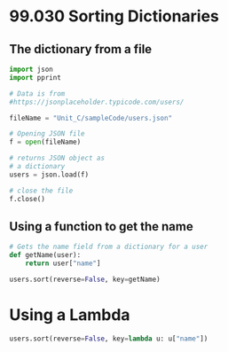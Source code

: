 #  99.030 Sorting Dictionaries

## The dictionary from a file

```python
import json
import pprint

# Data is from
#https://jsonplaceholder.typicode.com/users/

fileName = "Unit_C/sampleCode/users.json"

# Opening JSON file
f = open(fileName)

# returns JSON object as
# a dictionary
users = json.load(f)

# close the file
f.close()
```

## Using a function to get the name

```python
# Gets the name field from a dictionary for a user
def getName(user):
    return user["name"]

users.sort(reverse=False, key=getName)
```

# Using a Lambda

```python
users.sort(reverse=False, key=lambda u: u["name"])
```